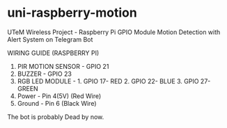 # uni-raspberry-motion
UTeM Wireless Project - Raspberry Pi GPIO Module Motion Detection with Alert System on Telegram Bot

WIRING GUIDE (RASPBERRY PI)

1. PIR MOTION SENSOR - GPIO 21
2. BUZZER            - GPIO 23
3. RGB LED MODULE    - 1. GPIO 17- RED
		    2. GPIO 22- BLUE
	            3. GPIO 27- GREEN
4. Power  - Pin 4(5V) (Red Wire)
5. Ground - Pin 6     (Black Wire)

The bot is probably Dead by now.


